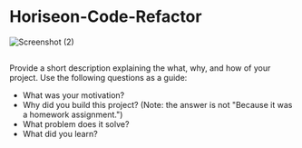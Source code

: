 # Horiseon-Code-Refactor

![Screenshot (2)](https://user-images.githubusercontent.com/127579030/227125098-d7a4269a-064f-4b91-bf05-2f9cbd1d1c06.png)

[<link to the deployed app>](https://tonntribe.github.io/Horiseon-Code-Refactor/#social-media-marketing)

## 

Provide a short description explaining the what, why, and how of your project. Use the following questions as a guide:

- What was your motivation?
- Why did you build this project? (Note: the answer is not "Because it was a homework assignment.")
- What problem does it solve?
- What did you learn?
